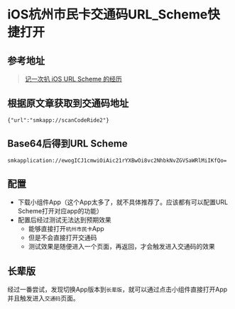 # iOS杭州市民卡交通码URL_Scheme快捷打开

## 参考地址

> [记一次扒 iOS URL Scheme 的经历](https://juejin.cn/post/7232846086833111099?searchId=2023092109074885F152DBB420B86E3C65)

## 根据原文章获取到交通码地址

`{"url":"smkapp://scanCodeRide2"}`

## Base64后得到URL Scheme

`smkapplication://ewogICJ1cmwiOiAic21rYXBwOi8vc2NhbkNvZGVSaWRlMiIKfQo=`

## 配置

- 下载小组件App（这个App太多了，就不具体推荐了。应该都有可以配置URL Scheme打开对应app的功能）
- 配置后经过测试无法达到预期效果
  - 能够直接打开`杭州市民卡`App
  - 但是不会直接打开交通码
  - 测试效果是随便进入一个页面，再返回，才会触发进入交通码的效果

## 长辈版

经过一番尝试，发现切换App版本到`长辈版`，就可以通过点击小组件直接打开App并且触发进入`交通码`页面。

<git-talk/>